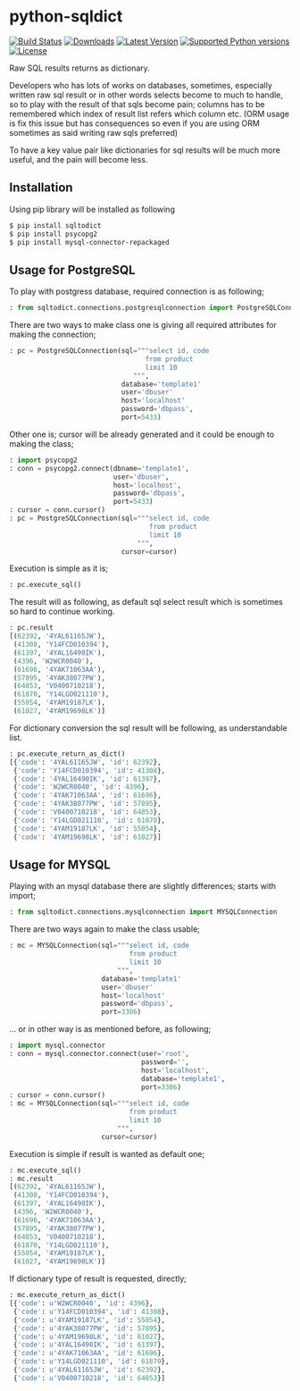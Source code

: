 python-sqldict
==============
[![Build Status](https://travis-ci.org/RedXBeard/RomanNumbers.svg?branch=master)](https://travis-ci.org/RedXBeard/python-sqldict) 
[![Downloads](https://img.shields.io/pypi/dm/sqltodict.svg)](https://pypi.python.org/pypi/sqltodict/)
[![Latest Version](https://img.shields.io/pypi/v/sqltodict.svg)](https://pypi.python.org/pypi/sqltodict/)
[![Supported Python versions](https://img.shields.io/pypi/pyversions/sqltodict.svg)](https://pypi.python.org/pypi/sqltodict/)
[![License](https://img.shields.io/pypi/l/sqltodict.svg)](https://pypi.python.org/pypi/sqltodict/)


Raw SQL results returns as dictionary.

Developers who has lots of works on databases, sometimes, especially written raw sql result or in other words selects become to much to handle, so to play with the result of that sqls become pain; columns has to be remembered which index of result list refers which column etc. (ORM usage is fix this issue but has consequences so even if you are using ORM sometimes as said writing raw sqls preferred)

To have a key value pair like dictionaries for sql results will be much more useful, and the pain will become less.

Installation
------------
Using pip library will be installed as following
```bash
$ pip install sqltodict
$ pip install psycopg2
$ pip install mysql-connector-repackaged
```

Usage for PostgreSQL
--------------------
To play with postgress database, required connection is as following;
```python
: from sqltodict.connections.postgresqlconnection import PostgreSQLConnection
```

There are two ways to make class one is giving all required attributes for making the connection;
```python
: pc = PostgreSQLConnection(sql="""select id, code
                                  from product
                                  limit 10
                               """,
                            database='template1'
                            user='dbuser'
                            host='localhost'
                            password='dbpass',
                            port=5433)
```

Other one is; cursor will be already generated and it could be enough to making the class;
```python
: import psycopg2
: conn = psycopg2.connect(dbname='template1',
                          user='dbuser',
                          host='localhost',
                          password='dbpass',
                          port=5433)
: cursor = conn.cursor()
: pc = PostgreSQLConnection(sql="""select id, code
                                   from product
                                   limit 10
                                """,
                            cursor=cursor)
```

Execution is simple as it is;
```python
: pc.execute_sql()
```

The result will as following, as default sql select result which is sometimes so hard to continue working.
```python
: pc.result
[(62392, '4YAL61165JW'),
 (41308, 'Y14FCD010394'),
 (61397, '4YAL16490IK'),
 (4396, 'W2WCR0040'),
 (61696, '4YAK71063AA'),
 (57895, '4YAK38077PW'),
 (64853, 'V0400710218'),
 (61870, 'Y14LGD021110'),
 (55054, '4YAM19187LK'),
 (61027, '4YAM19698LK')]
```

For dictionary conversion the sql result will be following, as understandable list.
```python
: pc.execute_return_as_dict()
[{'code': '4YAL61165JW', 'id': 62392},
 {'code': 'Y14FCD010394', 'id': 41308},
 {'code': '4YAL16490IK', 'id': 61397},
 {'code': 'W2WCR0040', 'id': 4396},
 {'code': '4YAK71063AA', 'id': 61696},
 {'code': '4YAK38077PW', 'id': 57895},
 {'code': 'V0400710218', 'id': 64853},
 {'code': 'Y14LGD021110', 'id': 61870},
 {'code': '4YAM19187LK', 'id': 55054},
 {'code': '4YAM19698LK', 'id': 61027}]
```

Usage for MYSQL
---------------
Playing with an mysql database there are slightly differences; starts with import;
```python
: from sqltodict.connections.mysqlconnection import MYSQLConnection
```

There are two ways again to make the class usable;
```python
: mc = MYSQLConnection(sql="""select id, code
                              from product
                              limit 10
                           """,
                       database='template1'
                       user='dbuser'
                       host='localhost'
                       password='dbpass',
                       port=3306)
```

... or in other way is as mentioned before, as following;
```python
: import mysql.connector
: conn = mysql.connector.connect(user='root',
                                 password='',
                                 host='localhost',
                                 database='template1',
                                 port=3306)
: cursor = conn.cursor()
: mc = MYSQLConnection(sql="""select id, code
                              from product
                              limit 10
                           """,
                       cursor=cursor)
```

Execution is simple if result is wanted as default one;
```python
: mc.execute_sql()
: mc.result
[(62392, '4YAL61165JW'),
 (41308, 'Y14FCD010394'),
 (61397, '4YAL16490IK'),
 (4396, 'W2WCR0040'),
 (61696, '4YAK71063AA'),
 (57895, '4YAK38077PW'),
 (64853, 'V0400710218'),
 (61870, 'Y14LGD021110'),
 (55054, '4YAM19187LK'),
 (61027, '4YAM19698LK')]
```

If dictionary type of result is requested, directly;
```python
: mc.execute_return_as_dict()
[{'code': u'W2WCR0040', 'id': 4396},
 {'code': u'Y14FCD010394', 'id': 41308},
 {'code': u'4YAM19187LK', 'id': 55054},
 {'code': u'4YAK38077PW', 'id': 57895},
 {'code': u'4YAM19698LK', 'id': 61027},
 {'code': u'4YAL16490IK', 'id': 61397},
 {'code': u'4YAK71063AA', 'id': 61696},
 {'code': u'Y14LGD021110', 'id': 61870},
 {'code': u'4YAL61165JW', 'id': 62392},
 {'code': u'V0400710218', 'id': 64853}]
```
